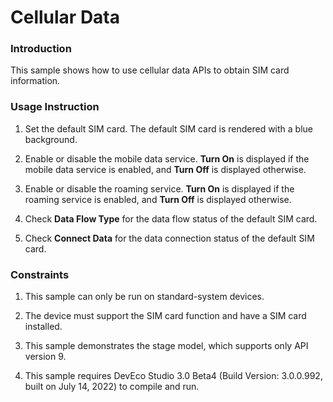# Cellular Data

### Introduction

This sample shows how to use cellular data APIs to obtain SIM card information.

### Usage Instruction

1. Set the default SIM card. The default SIM card is rendered with a blue background.

2. Enable or disable the mobile data service. **Turn On** is displayed if the mobile data service is enabled, and **Turn Off** is displayed otherwise.

3. Enable or disable the roaming service. **Turn On** is displayed if the roaming service is enabled, and **Turn Off** is displayed otherwise.

4. Check **Data Flow Type** for the data flow status of the default SIM card.

5. Check **Connect Data** for the data connection status of the default SIM card.

### Constraints

1. This sample can only be run on standard-system devices.

2. The device must support the SIM card function and have a SIM card installed.

3. This sample demonstrates the stage model, which supports only API version 9.

4. This sample requires DevEco Studio 3.0 Beta4 (Build Version: 3.0.0.992, built on July 14, 2022) to compile and run.
